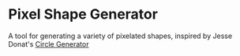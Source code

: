 # Pixel Shape Generator

A tool for generating a variety of pixelated shapes, inspired by Jesse Donat's [Circle Generator](https://github.com/donatj/Circle-Generator)
